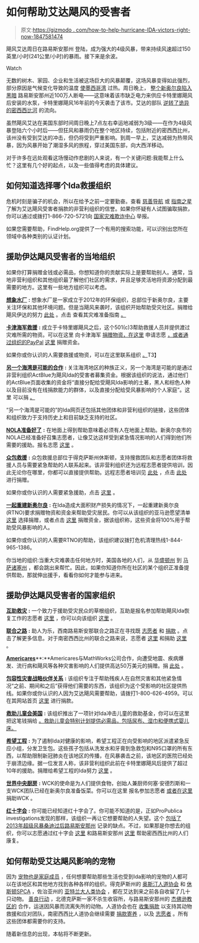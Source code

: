 # 如何帮助艾达飓风的受害者

> 原文:[https://gizmodo . com/how-to-help-hurricane-IDA-victors-right-now-1847581474](https://gizmodo.com/how-to-help-hurricane-ida-victims-right-now-1847581474)

飓风艾达周日在路易斯安那州 登陆，成为强大的4级风暴，带来持续风速超过150英里/小时(241公里/小时)的暴雨。接下来是余波。

Watch

无数的树木、家园、企业和生活被这场巨大的风暴颠覆，这场风暴变得如此强烈，部分原因是气候变化导致的温度 [使墨西哥湾](https://gizmodo.com/why-tropical-storm-ida-is-set-to-rapidly-intensify-into-1847572620) 过热。周日晚上， [整个新奥尔良陷入黑暗](https://twitter.com/nolaready/status/1432137991762366468?ref_src=twsrc%5Etfw%7Ctwcamp%5Etweetembed%7Ctwterm%5E1432137991762366468%7Ctwgr%5E%7Ctwcon%5Es1_&ref_url=https%3A%2F%2Fwww.cnn.com%2Fus%2Flive-news%2Fhurricane-ida-updates-08-29-21%2Findex.html) 路易斯安那州近100万人断电——这意味着该市缺乏电力来供应卡特里娜飓风后安装的水泵，卡特里娜飓风16年前的今天袭击了该市。艾达的部队 [逆转了诡异的密西西比河](https://gizmodo.com/ida-reversed-the-mississippi-river-1847581160) 的流向。

虽然飓风艾达在美国东部时间周日晚上7点左右幸运地减弱为3级——在作为4级风暴登陆六个小时后——但狂风和暴雨仍在整个地区持续，包括附近的密西西比州，该州没有受到艾达的冲击，但仍将受到严重影响。到周一早上，艾达减弱为热带风暴，因为风暴开始了潮湿多风的旅程，穿过美国东部，向大西洋移动。

对于许多在远处观看这场慢动作悲剧的人来说，有一个关键问题:我能帮上什么忙？这里有几个好的起点，以及一些值得考虑的具体建议。

## 如何知道选择哪个Ida救援组织

危机时刻是骗子的机会，所以在给予之前一定要勤奋。查看 [慈善导航](https://www.charitynavigator.org/) 或 [指南之星](https://www.guidestar.org/) 了解为艾达飓风受害者捐款的非营利组织的信誉。如果你怀疑有人试图骗取捐款，你可以通过或拨打1-866-720-5721向 [国家灾难欺诈中心](https://www.justice.gov/disaster-fraud) 举报。

如果您需要帮助，FindHelp.org提供了一个有用的搜索功能，可以识别出您所在领域中各种类别的认证计划。

## 援助伊达飓风受害者的当地组织

如果你打算捐赠金钱或必需品，你想知道你的贡献实际上是要帮助别人。通常，当地非营利组织和其他组织最了解他们社区的需求，并且足够灵活地将资源分配到最需要的地方。这里有一些地方组织可以考虑。

[**想象水厂**](https://www.imaginewaterworks.org/) **:** 想象水厂是一家成立于2012年的环保组织，总部位于新奥尔良，主要关注环保和其他环境问题。但是当飓风来袭时，该组织开始帮助受灾社区。捐赠给飓风伊达的努力 [此处](https://donorbox.org/ida) 。点击 查看其灾难准备指南 [。](https://www.imaginewaterworks.org/2021-hurricane-season-guide/) 

[**卡津海军救援**](https://www.cajunnavyrelief.com/) **:** 成立于卡特里娜飓风之后，这个501(c)3帮助救援人员并提供渡过灾难所需的物资。可以在这里 向卡津海军 [捐赠物资，在这里](https://cajunnavy-forms.nogginoca.com/donate.html) 申请志愿 [，或者通过组织的PayPal](https://forms.gle/7nZbc3S5MLiwrLkCA) [这里](https://paypal.me/cajunnavyrelief) 捐赠资金。

如果你或你认识的人需要救援或物资，可以在这里联系组织 [。](https://cajunnavy-forms.nogginoca.com/)T3】

[**另一个海湾是可能的合作**](https://anothergulf.com/ida/) **:** 关注海湾地区的种族正义，另一个海湾是可能的是通过非营利组织ActBlue为飓风Ida的受害者募集资金。根据该组织的说法，通过他们的ActBlue页面收集的资金将“直接分配给受飓风Ida影响的土著，黑人和棕色人种以及目前没有在线捐款能力的群体，以及直接分配给受风暴影响的个人家庭”。这里 可以捐 [。](https://secure.actblue.com/donate/anothergulfispossible) 

“另一个海湾是可能的”的Ida网页还包括其他团体和非营利组织的链接，这些团体和组织致力于支持历史上和目前缺乏支持的社区。

[**NOLA准备好了**](https://ready.nola.gov/volunteer/) **:** 在地面上得到帮助意味着必须有人在地面上帮助。新奥尔良市的NOLA已经准备好召集志愿者，让像艾达这样受到紧急情况影响的人们得到他们所需要的援助。报名志愿 [这里](https://app.betterimpact.com/PublicOrganization/698d6581-c54d-454c-8b75-6a5b5ab1aedf/Activity/eb73105f-8aad-44b2-9544-1b46f952d1f1/1) 。

[**众包救援**](https://crowdsourcerescue.org/) **:** 众包救援总部位于得克萨斯州休斯顿，支持搜救团队和志愿者团体将救援人员与需要紧急帮助的人联系起来。该非营利组织还为远程志愿者提供培训，因此无论你在哪里，你都可以直接提供帮助。远程志愿者培训见 [此处](https://crowdsourcerescue.org/training/hurricanes-remote) ，点击 [此处](https://crowdsourcerescue.org/donate) 进行捐赠。

如果你或你认识的人需要紧急援助，点击 [这里](https://crowdsourcerescue.org/tickets/add/969) 。

[**一起重建新奥尔良**](https://www.rtno.org/) **:** 在Ida造成大面积财产损失的情况下，一起重建新奥尔良(RTNO)要求捐赠物资和资金来帮助受灾居民。你可以从该组织的亚马逊愿望清单 [这里](https://www.amazon.com/hz/wishlist/genericItemsPage/2D2R21IZQHRDA?asc_campaign=InlineText&asc_refurl=https://gizmodo.com/how-to-help-hurricane-ida-victims-right-now-1847581474&asc_source=&tag=kinjagizmodolink-20) 选择捐赠，或者点击 [这里](https://rebuildingtogether.org/hurricaneida) 捐赠资金，据该组织称，这些资金将100%用于帮助受风暴影响的人。

如果你或你认识的人需要RTNO的帮助，该组织建议拨打危机清理热线1-844-965-1386。

你当地的组织:当重大灾难袭击任何地方时，美国各地的人们，从 [华盛顿州](https://www.facebook.com/EmpactNW/posts/4737575882953961) 到 [马萨诸塞州](http://matf.org/) ，都会跳出来帮忙。因此，如果你知道你所在社区的某个组织正准备提供帮助，那就伸出援手，看看你如何才能参与进来。

## 援助伊达飓风受害者的国家组织

[**互助救灾**](https://mutualaiddisasterrelief.org/) **:** 一个致力于援助受灾民众的草根组织，互助是报名参加帮助飓风Ida恢复工作的志愿者 [这里](https://docs.google.com/forms/d/e/1FAIpQLSeZt2H_0g38h647DDWtTYjvU9ttzNLI2h5tVmyIFQZ3PVffyg/viewform) ，你可以向该组织 [这里](https://mutualaiddisasterrelief.org/) 。

[**联合之路**](https://www.unitedway.org/) **:** 助人为乐，西南路易斯安那联合之路正在寻找既 [志愿者](https://unitedwayswla.org/specialist) 和 [捐款](https://unitedwayswla.org/donations) 。点击了解更多信息。对于南密西西比州的联合之路来说，志愿者 [这里](https://www.unitedwaysm.org/volunteer/) 和捐助 [这里](https://www.unitedwaysm.org/donate/) 。

[**Americares**](https://www.americares.org/)**:**Americares与MathWorks公司合作，向遭受地震、疾病爆发、流行病和飓风等各种灾害影响的人们提供高达50万美元的捐赠。捐 [此处](https://secure.americares.org/site/Donation2?26635.donation=form1&df_id=26635&utm_source=DI22H5U4&utm_medium=web&utm_campaign=22_august_emergency_response&_ga=2.86780507.292774952.1630289624-70436439.1630289624) 。

[**包容性灾害战略伙伴关系**](https://disasterstrategies.org/) **:** 该组织专注于帮助残疾人在自然灾害和其他紧急情况“之前、期间和之后”获得他们需要的东西，该组织为这个受影响的社区提供热线。如果你或你认识的人因为艾达飓风需要帮助，请拨打1-800-626-4959。可以在其网站首页 [这里](https://disasterstrategies.org/) 进行捐款。

[**救助儿童会美国**](https://www.savethechildren.org/) **:** 该组织推出了一项针对Ida冲击儿童的救助基金，你可以在这里 把这笔钱捐给 [。救助儿童会特别计划提供必需品，包括尿布、湿巾和便携式婴儿床。](https://support.savethechildren.org/site/Donation2?df_id=5383&mfc_&5383.donation=form1) 

[**希望工程**](https://www.projecthope.org/) **:** 为了遏制Ida对健康的影响，希望工程正在向受影响的地区派遣紧急反应小组，分发卫生包。这些孩子包括从洗发水和牙膏到急救包和N95口罩的所有东西，以帮助限制新冠肺炎在该地区的传播，在风暴袭击之前，该地区的医院已经处于崩溃边缘。据一位发言人称，该非营利组织此前在卡特里娜飓风后提供了超过10年的援助。捐赠给希望工程的Ida努力 [这里](https://projecthope.org/ida) 。

[**世界中央厨房**](https://wck.org/) **:** WCK的使命是为人们提供食物，创始人兼厨师何塞·安德烈斯和一支WCK团队已经在新奥尔良准备饭菜。你可以在这里 报名参加志愿者 [或者在这里](https://wck.org/volunteer) 捐助WCK 。 

[**红十字会**](https://www.redcross.org/) **:** 你可能已经知道红十字会了。你可能不知道的是，正如ProPublica investigations发现的那样，该组织一再让它想要帮助的人失望。这个 [包括了2013年超级风暴桑迪过后路易斯安那州](https://www.propublica.org/article/red-cross-failed-for-12-days-after-historic-louisiana-floods) 记录的缺点。不过，如果那是你想去的组织，你可以志愿通过红十字会 [这里](https://www.redcross.org/local/al-ms.html) 和路易斯安那州 [这里](https://www.redcross.org/local/louisiana.html) 帮助密西西比州的人们康复。

## 如何帮助受艾达飓风影响的宠物

因为 [宠物也是家庭成员](https://gizmodo.com/pets-are-like-family-so-why-do-they-get-left-behind-du-1834715712) ，任何想要帮助那些生活也受到Ida影响的宠物的人都可以在该地区和其他地方找到各种各样的组织。得克萨斯州的 [奥斯汀人道协会](http://www.austinhumanesociety.org/) 和 [休斯顿SPCA](https://www.houstonspca.org/) ，佐治亚州的 [亚特兰大人类协会](https://atlantahumane.org/) ，都在艾达到来之前各自收留了几十只动物。 [善良行动](https://www.operationkindness.org/) ，北德克萨斯一家不杀生收容所，与路易斯安那州的 [杰佛逊教区的](https://www.jeffersonspca.org/) 合作，运送因风暴而流离失所的动物。人道协会也在 [收集捐款](https://www.humanesociety.org/disaster-relief) 以支持其动物救援和应对团队，南密西西比人道协会继续需要 [捐款](https://hssm.org/donate-today/)[寄养](https://hssm.org/foster-faq/) ，以及 [志愿者](https://hssm.org/new-volunteer-application/) 。所有这些团体都需要你的支持。

随着新信息的出现，本帖将不断更新。